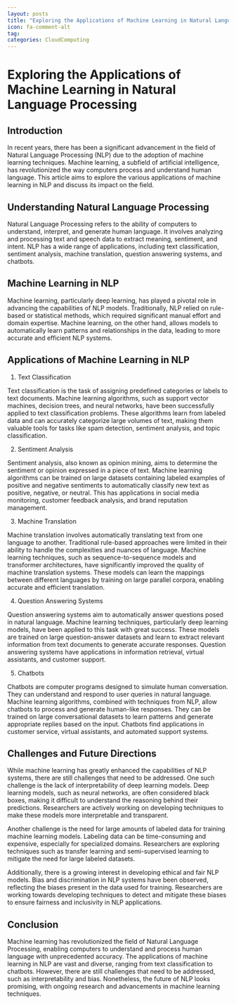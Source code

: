 ```yaml
---
layout: posts
title: "Exploring the Applications of Machine Learning in Natural Language Processing"
icon: fa-comment-alt
tag:      
categories: CloudComputing
---
```



# Exploring the Applications of Machine Learning in Natural Language Processing

## Introduction

In recent years, there has been a significant advancement in the field of Natural Language Processing (NLP) due to the adoption of machine learning techniques. Machine learning, a subfield of artificial intelligence, has revolutionized the way computers process and understand human language. This article aims to explore the various applications of machine learning in NLP and discuss its impact on the field.

## Understanding Natural Language Processing

Natural Language Processing refers to the ability of computers to understand, interpret, and generate human language. It involves analyzing and processing text and speech data to extract meaning, sentiment, and intent. NLP has a wide range of applications, including text classification, sentiment analysis, machine translation, question answering systems, and chatbots.

## Machine Learning in NLP

Machine learning, particularly deep learning, has played a pivotal role in advancing the capabilities of NLP models. Traditionally, NLP relied on rule-based or statistical methods, which required significant manual effort and domain expertise. Machine learning, on the other hand, allows models to automatically learn patterns and relationships in the data, leading to more accurate and efficient NLP systems.

## Applications of Machine Learning in NLP

1. Text Classification

Text classification is the task of assigning predefined categories or labels to text documents. Machine learning algorithms, such as support vector machines, decision trees, and neural networks, have been successfully applied to text classification problems. These algorithms learn from labeled data and can accurately categorize large volumes of text, making them valuable tools for tasks like spam detection, sentiment analysis, and topic classification.

2. Sentiment Analysis

Sentiment analysis, also known as opinion mining, aims to determine the sentiment or opinion expressed in a piece of text. Machine learning algorithms can be trained on large datasets containing labeled examples of positive and negative sentiments to automatically classify new text as positive, negative, or neutral. This has applications in social media monitoring, customer feedback analysis, and brand reputation management.

3. Machine Translation

Machine translation involves automatically translating text from one language to another. Traditional rule-based approaches were limited in their ability to handle the complexities and nuances of language. Machine learning techniques, such as sequence-to-sequence models and transformer architectures, have significantly improved the quality of machine translation systems. These models can learn the mappings between different languages by training on large parallel corpora, enabling accurate and efficient translation.

4. Question Answering Systems

Question answering systems aim to automatically answer questions posed in natural language. Machine learning techniques, particularly deep learning models, have been applied to this task with great success. These models are trained on large question-answer datasets and learn to extract relevant information from text documents to generate accurate responses. Question answering systems have applications in information retrieval, virtual assistants, and customer support.

5. Chatbots

Chatbots are computer programs designed to simulate human conversation. They can understand and respond to user queries in natural language. Machine learning algorithms, combined with techniques from NLP, allow chatbots to process and generate human-like responses. They can be trained on large conversational datasets to learn patterns and generate appropriate replies based on the input. Chatbots find applications in customer service, virtual assistants, and automated support systems.

## Challenges and Future Directions

While machine learning has greatly enhanced the capabilities of NLP systems, there are still challenges that need to be addressed. One such challenge is the lack of interpretability of deep learning models. Deep learning models, such as neural networks, are often considered black boxes, making it difficult to understand the reasoning behind their predictions. Researchers are actively working on developing techniques to make these models more interpretable and transparent.

Another challenge is the need for large amounts of labeled data for training machine learning models. Labeling data can be time-consuming and expensive, especially for specialized domains. Researchers are exploring techniques such as transfer learning and semi-supervised learning to mitigate the need for large labeled datasets.

Additionally, there is a growing interest in developing ethical and fair NLP models. Bias and discrimination in NLP systems have been observed, reflecting the biases present in the data used for training. Researchers are working towards developing techniques to detect and mitigate these biases to ensure fairness and inclusivity in NLP applications.

## Conclusion

Machine learning has revolutionized the field of Natural Language Processing, enabling computers to understand and process human language with unprecedented accuracy. The applications of machine learning in NLP are vast and diverse, ranging from text classification to chatbots. However, there are still challenges that need to be addressed, such as interpretability and bias. Nonetheless, the future of NLP looks promising, with ongoing research and advancements in machine learning techniques.